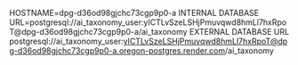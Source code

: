  
HOSTNAME=dpg-d36od98gjchc73cgp9p0-a
INTERNAL DATABASE URL=postgresql://ai_taxonomy_user:yICTLvSzeLSHjPmuvqwd8hmLl7hxRpoT@dpg-d36od98gjchc73cgp9p0-a/ai_taxonomy
EXTERNAL DATABASE URL postgresql://ai_taxonomy_user:yICTLvSzeLSHjPmuvqwd8hmLl7hxRpoT@dpg-d36od98gjchc73cgp9p0-a.oregon-postgres.render.com/ai_taxonomy